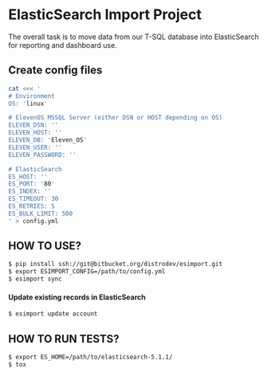 # ElasticSearch Import Project

The overall task is to move data from our T-SQL database into ElasticSearch for reporting and dashboard use.

## Create config files

```bash
cat <<< '
# Environment
OS: 'linux'

# ElevenOS MSSQL Server (either DSN or HOST depending on OS)
ELEVEN_DSN: ''
ELEVEN_HOST: ''
ELEVEN_DB: 'Eleven_OS'
ELEVEN_USER: ''
ELEVEN_PASSWORD: ''

# ElasticSearch
ES_HOST: ''
ES_PORT: '80'
ES_INDEX: ''
ES_TIMEOUT: 30
ES_RETRIES: 5
ES_BULK_LIMIT: 500
' > config.yml
```

## HOW TO USE?

```bash
$ pip install ssh://git@bitbucket.org/distrodev/esimport.git
$ export ESIMPORT_CONFIG=/path/to/config.yml
$ esimport sync
```

#### Update existing records in ElasticSearch

```bash
$ esimport update account
```

## HOW TO RUN TESTS?

```bash
$ export ES_HOME=/path/to/elasticsearch-5.1.1/
$ tox
```
